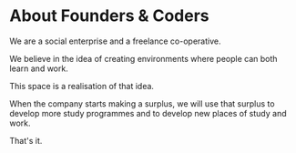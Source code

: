 # About Founders & Coders

We are a social enterprise and a freelance co-operative. 

We believe in the idea of creating environments where people can both learn and work.

This space is a realisation of that idea. 

When the company starts making a surplus, we will use that surplus to develop more study programmes and to develop new places of study and work.

That's it.
